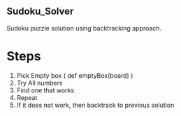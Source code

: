 ## Sudoku_Solver

Sudoku puzzle solution using backtracking approach. 

# Steps
1. Pick Empty box ( def emptyBox(board) )
2. Try All numbers
3. Find one that works
4. Repeat
5. If it does not work, then backtrack to previous solution
